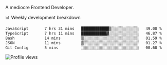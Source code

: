 A mediocre Frontend Developer.

📊 Weekly development breakdown
<!--START_SECTION:waka-->

```txt
JavaScript       7 hrs 31 mins   ████████████▒░░░░░░░░░░░░   49.00 %
TypeScript       7 hrs 11 mins   ███████████▓░░░░░░░░░░░░░   46.87 %
Bash             14 mins         ▒░░░░░░░░░░░░░░░░░░░░░░░░   01.59 %
JSON             11 mins         ▒░░░░░░░░░░░░░░░░░░░░░░░░   01.27 %
Git Config       5 mins          ░░░░░░░░░░░░░░░░░░░░░░░░░   00.60 %
```

<!--END_SECTION:waka-->

<img src="https://gpvc.arturio.dev/iqbalfasri" alt="Profile views"/>

